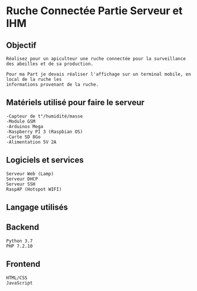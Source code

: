 # Ruche Connectée Partie Serveur et IHM

## Objectif

    Réalisez pour un apiculteur une ruche connectée pour la surveillance des abeilles et de sa production.

    Pour ma Part je devais réaliser l'affichage sur un terminal mobile, en local de la ruche les
    informations provenant de la ruche.

## **Matériels utilisé pour faire le serveur**

    -Capteur de t°/humidité/masse
    -Module GSM
    -Arduinos Mega
    -Raspberry PI 3 (Raspbian OS)
    -Carte SD 8Go
    -Alimentation 5V 2A

## **Logiciels et services**

    Serveur Web (Lamp)
    Serveur DHCP
    Serveur SSH
    RaspAP (Hotspot WIFI)

## **Langage utilisés**

## **Backend**

    Python 3.7
    PHP 7.2.10

## **Frontend**

    HTML/CSS
    JavaScript